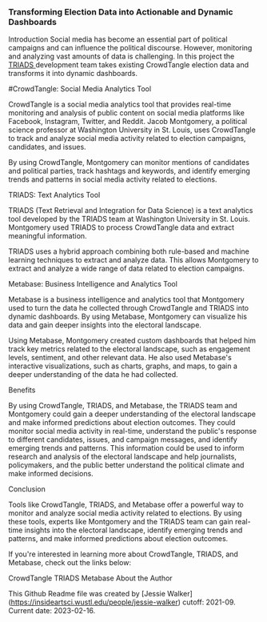 ### Transforming Election Data into Actionable and Dynamic Dashboards

Introduction
Social media has become an essential part of political campaigns and can influence the political discourse. 
However, monitoring and analyzing vast amounts of data is challenging. 
In this project the <a href="https://triads.wustl.edu">  TRIADS </a> development team takes existing CrowdTangle election data and transforms it into dynamic dashboards.  

#CrowdTangle: Social Media Analytics Tool

CrowdTangle is a social media analytics tool that provides real-time monitoring and analysis of public content on social media platforms like Facebook, Instagram, Twitter, and Reddit. Jacob Montgomery, a political science professor at Washington University in St. Louis, uses CrowdTangle to track and analyze social media activity related to election campaigns, candidates, and issues.

By using CrowdTangle, Montgomery can monitor mentions of candidates and political parties, track hashtags and keywords, and identify emerging trends and patterns in social media activity related to elections.

TRIADS: Text Analytics Tool

TRIADS (Text Retrieval and Integration for Data Science) is a text analytics tool developed by the TRIADS team at Washington University in St. Louis. Montgomery used TRIADS to process CrowdTangle data and extract meaningful information.

TRIADS uses a hybrid approach combining both rule-based and machine learning techniques to extract and analyze data. This allows Montgomery to extract and analyze a wide range of data related to election campaigns.

Metabase: Business Intelligence and Analytics Tool

Metabase is a business intelligence and analytics tool that Montgomery used to turn the data he collected through CrowdTangle and TRIADS into dynamic dashboards. By using Metabase, Montgomery can visualize his data and gain deeper insights into the electoral landscape.

Using Metabase, Montgomery created custom dashboards that helped him track key metrics related to the electoral landscape, such as engagement levels, sentiment, and other relevant data. He also used Metabase's interactive visualizations, such as charts, graphs, and maps, to gain a deeper understanding of the data he had collected.

Benefits

By using CrowdTangle, TRIADS, and Metabase, the TRIADS team and Montgomery could gain a deeper understanding of the electoral landscape and make informed predictions about election outcomes. They could monitor social media activity in real-time, understand the public's response to different candidates, issues, and campaign messages, and identify emerging trends and patterns. This information could be used to inform research and analysis of the electoral landscape and help journalists, policymakers, and the public better understand the political climate and make informed decisions.

Conclusion

Tools like CrowdTangle, TRIADS, and Metabase offer a powerful way to monitor and analyze social media activity related to elections. By using these tools, experts like Montgomery and the TRIADS team can gain real-time insights into the electoral landscape, identify emerging trends and patterns, and make informed predictions about election outcomes.

If you're interested in learning more about CrowdTangle, TRIADS, and Metabase, check out the links below:

CrowdTangle
TRIADS
Metabase
About the Author

This Github Readme file was created by [Jessie Walker] (https://insideartsci.wustl.edu/people/jessie-walker) cutoff: 2021-09. Current date: 2023-02-16.
